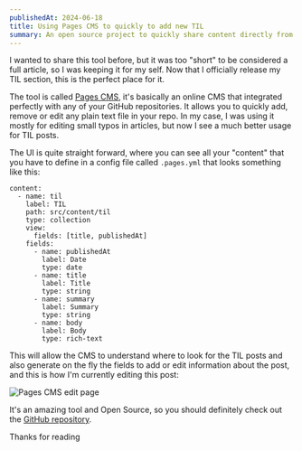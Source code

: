 ```yaml
---
publishedAt: 2024-06-18
title: Using Pages CMS to quickly to add new TIL
summary: An open source project to quickly share content directly from the browser
---
```


I wanted to share this tool before, but it was too "short" to be considered a full article, so I was keeping it for my self. Now that I officially release my TIL section, this is the perfect place for it.

The tool is called [Pages CMS](https://pagescms.org/), it's basically an online CMS that integrated perfectly with any of your GitHub repositories. It allows you to quickly add, remove or edit any plain text file in your repo. In my case, I was using it mostly for editing small typos in articles, but now I see a much better usage for TIL posts.

The UI is quite straight forward, where you can see all your "content" that you have to define in a config file called `.pages.yml` that looks something like this:

```
content:
  - name: til
    label: TIL
    path: src/content/til
    type: collection
    view:
      fields: [title, publishedAt]
    fields:
      - name: publishedAt
        label: Date
        type: date
      - name: title
        label: Title
        type: string
      - name: summary
        label: Summary
        type: string
      - name: body
        label: Body
        type: rich-text

```

This will allow the CMS to understand where to look for the TIL posts and also generate on the fly the fields to add or edit information about the post, and this is how I'm currently editing this post:

![Pages CMS edit page](../../static/assets/til/pages-cms/screenshot.png)

It's an amazing tool and Open Source, so you should definitely check out the [GitHub repository](https://github.com/pages-cms/pages-cms).

Thanks for reading
